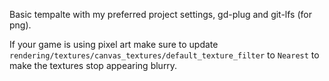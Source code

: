 Basic tempalte with my preferred project settings, gd-plug and git-lfs (for png).


If your game is using pixel art make sure to update `rendering/textures/canvas_textures/default_texture_filter` to `Nearest` to make the textures stop appearing blurry.